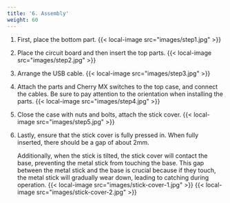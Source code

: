 ```yaml
---
title: '6. Assembly'
weight: 60
---
```


1.  First, place the bottom part.
    {{< local-image src="images/step1.jpg" >}}
2.  Place the circuit board and then insert the top parts.
    {{< local-image src="images/step2.jpg" >}}
3.  Arrange the USB cable.
    {{< local-image src="images/step3.jpg" >}}
4.  Attach the parts and Cherry MX switches to the top case, and connect the cables.
    Be sure to pay attention to the orientation when installing the parts.
    {{< local-image src="images/step4.jpg" >}}
5.  Close the case with nuts and bolts, attach the stick cover.
    {{< local-image src="images/step5.jpg" >}}
6.  Lastly, ensure that the stick cover is fully pressed in.
    When fully inserted, there should be a gap of about 2mm.

    Additionally, when the stick is tilted, the stick cover will contact the base, preventing the metal stick from touching the base.
    This gap between the metal stick and the base is crucial because if they touch, the metal stick will gradually wear down, leading to catching during operation.
    {{< local-image src="images/stick-cover-1.jpg" >}}
    {{< local-image src="images/stick-cover-2.jpg" >}}

